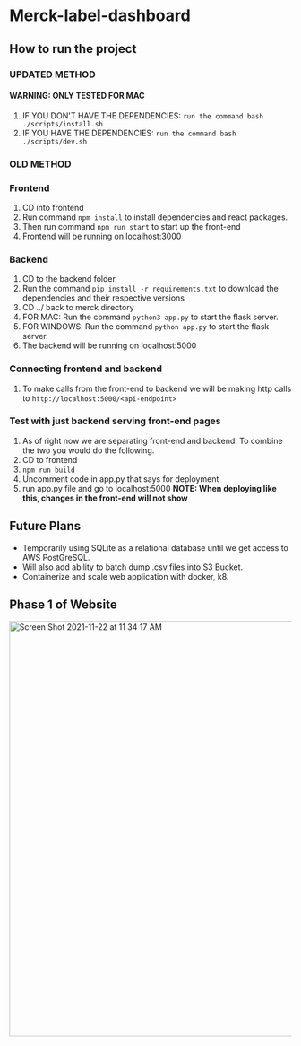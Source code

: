 # Merck-label-dashboard


## How to run the project

### UPDATED METHOD
#### WARNING: ONLY TESTED FOR MAC
1. IF YOU DON'T HAVE THE DEPENDENCIES: `run the command bash ./scripts/install.sh `
2. IF YOU HAVE THE DEPENDENCIES: `run the command bash ./scripts/dev.sh`

### OLD METHOD

### Frontend
1. CD into frontend 
2. Run command `npm install` to install dependencies and react packages.
3. Then run command `npm run start` to start up the front-end 
4. Frontend will be running on localhost:3000

### Backend
1. CD to the backend folder.
2. Run the command `pip install -r requirements.txt` to download the dependencies and their respective versions
3. CD ../ back to merck directory
4. FOR MAC: Run the command `python3 app.py` to start the flask server.
5. FOR WINDOWS: Run the command `python app.py` to start the flask server.
6. The backend will be running on localhost:5000

### Connecting frontend and backend
1. To make calls from the front-end to backend we will be making http calls to  `http://localhost:5000/<api-endpoint>`

### Test with just backend serving front-end pages
1. As of right now we are separating front-end and backend. To combine the two you would do the following.
2. CD to frontend
3. `npm run build`
4. Uncomment code in app.py that says for deployment
5. run app.py file and go to localhost:5000
**NOTE: When deploying like this, changes in the front-end will not show**

## Future Plans
- Temporarily using SQLite as a relational database until we get access to AWS PostGreSQL.
- Will also add ability to batch dump .csv files into S3 Bucket.
- Containerize and scale web application with docker, k8.

## Phase 1 of Website
<img width="741" alt="Screen Shot 2021-11-22 at 11 34 17 AM" src="https://user-images.githubusercontent.com/70383225/142899733-6c013787-0480-4e1c-81a6-9ed78eebccb3.png">

